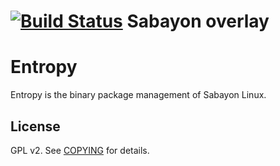 # [![Build Status](https://travis-ci.org/Sabayon/entropy.svg?branch=master)](https://travis-ci.org/Sabayon/entropy) Sabayon overlay

# Entropy

Entropy is the binary package management of Sabayon Linux.

## License

GPL v2. See [COPYING](./COPYING) for details.
